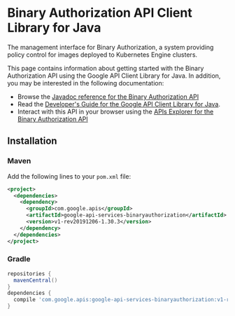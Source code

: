 # Binary Authorization API Client Library for Java

The management interface for Binary Authorization, a system providing policy control for images deployed to Kubernetes Engine clusters.


This page contains information about getting started with the Binary Authorization API
using the Google API Client Library for Java. In addition, you may be interested
in the following documentation:

* Browse the [Javadoc reference for the Binary Authorization API][javadoc]
* Read the [Developer's Guide for the Google API Client Library for Java][google-api-client].
* Interact with this API in your browser using the [APIs Explorer for the Binary Authorization API][api-explorer]

## Installation

### Maven

Add the following lines to your `pom.xml` file:

```xml
<project>
  <dependencies>
    <dependency>
      <groupId>com.google.apis</groupId>
      <artifactId>google-api-services-binaryauthorization</artifactId>
      <version>v1-rev20191206-1.30.3</version>
    </dependency>
  </dependencies>
</project>
```

### Gradle

```gradle
repositories {
  mavenCentral()
}
dependencies {
  compile 'com.google.apis:google-api-services-binaryauthorization:v1-rev20191206-1.30.3'
}
```

[javadoc]: https://googleapis.dev/java/google-api-services-binaryauthorization/latest/index.html
[google-api-client]: https://github.com/googleapis/google-api-java-client/
[api-explorer]: https://developers.google.com/apis-explorer/#p/binaryauthorization/v1/
